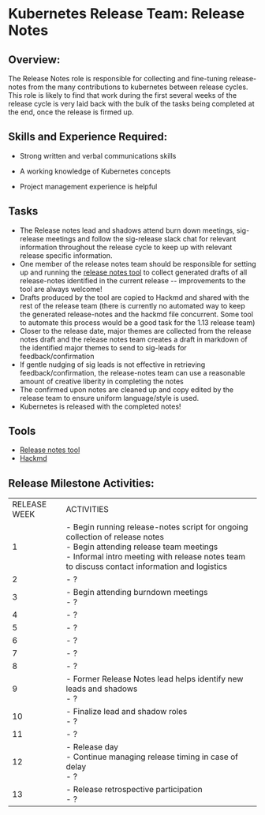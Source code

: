 # Kubernetes Release Team: Release Notes

## Overview:

The Release Notes role is responsible for collecting and fine-tuning release-notes from the many contributions to kubernetes between release cycles.
This role is likely to find that work during the first several weeks of the release cycle is very laid back with the bulk of the tasks being
completed at the end, once the release is firmed up.

## Skills and Experience Required:

* Strong written and verbal communications skills

* A working knowledge of Kubernetes concepts

* Project management experience is helpful

## Tasks

- The Release notes lead and shadows attend burn down meetings, sig-release meetings and follow the sig-release slack chat for relevant
information throughout the release cycle to keep up with relevant release specific information.
- One member of the release notes team should be responsible for setting up and running the [release notes tool](https://github.com/marpaia/release-notes)
to collect generated drafts of all release-notes identified in the current release -- improvements to the tool are always welcome!
- Drafts produced by the tool are copied to Hackmd and shared with the rest of the release team (there is currently no automated way to keep the generated
release-notes and the hackmd file concurrent. Some tool to automate this process would be a good task for the 1.13 release team)
- Closer to the release date, major themes are collected from the release notes draft and the release notes team creates a draft in markdown of
the identified major themes to send to sig-leads for feedback/confirmation
- If gentle nudging of sig leads is not effective in retrieving feedback/confirmation, the release-notes team can use a reasonable amount of creative liberity
in completing the notes
- The confirmed upon notes are cleaned up and copy edited by the release team to ensure uniform language/style is used.
- Kubernetes is released with the completed notes!

## Tools

- [Release notes tool](https://github.com/marpaia/release-notes)
- [Hackmd](https://hackmd.io/)

## Release Milestone Activities:

<table>
  <tr>
    <td>RELEASE WEEK</td>
    <td>ACTIVITIES</td>
  </tr>
  <tr>
    <td>1</td>
<td>- Begin running release-notes script for ongoing collection of release notes
<br>- Begin attending release team meetings
<br>- Informal intro meeting with release notes team to discuss contact information and logistics </td>
  </tr>
  <tr>
    <td>2</td>
<td>- ?</td>
  </tr>
  <tr>
    <td>3</td>
    <td>- Begin attending burndown meetings
    <br>- ?</td>
  </tr>
  <tr>
    <td>4</td>
    <td>- ?</td>
  </tr>
  <tr>
    <td>5</td>
    <td>- ?</td>
  </tr>
  <tr>
    <td>6</td>
    <td>- ?</td>
  </tr>
  <tr>
    <td>7</td>
    <td>- ?</td>
  </tr>
  <tr>
    <td>8</td>
    <td>- ?</td>
  </tr>
  <tr>
    <td>9</td>
    <td>- Former Release Notes lead helps identify new leads and shadows
<br>- ?</td>
  </tr>
  <tr>
    <td>10</td>
    <td>- Finalize lead and shadow roles
    <br>- ?</td>
  </tr>
  <tr>
    <td>11</td>
    <td>- ?</td>
  </tr>
  <tr>
    <td>12</td>
    <td>- Release day
<br>- Continue managing release timing in case of delay
<br>- ?</td>
  </tr>
  <tr>
    <td>13</td>
    <td>- Release retrospective participation
<br>- ? </td>
  </tr>
</table>
